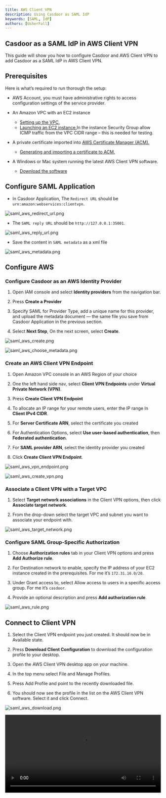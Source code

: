 ```yaml
---
title: AWS Client VPN
description: Using Casdoor as SAML IdP
keywords: [SAML, IdP]
authors: [UsherFall]
---
```



## Casdoor as a SAML IdP in AWS Client VPN

This guide will show you how to configure Casdoor and AWS Client VPN to add Casdoor as a SAML IdP in AWS Client VPN.

## Prerequisites

Here is what’s required to run thorough the setup:

- AWS Account, you must have administrative rights to access configuration settings of the service provider.

- An Amazon VPC with an EC2 instance
  - [Setting up the VPC.](https://docs.aws.amazon.com/zh_cn/vpc/latest/userguide/vpc-getting-started.html)
  - [Launching an EC2 instance.](https://docs.aws.amazon.com/zh_cn/AWSEC2/latest/UserGuide/EC2_GetStarted.html)In the instance Security Group allow ICMP traffic from the VPC CIDR range – this is needed for testing.

- A private certificate imported into [AWS Certificate Manager (ACM).](https://aws.amazon.com/cn/certificate-manager/)
  - [Generating and importing a certificate to ACM.](https://docs.aws.amazon.com/zh_cn/vpn/latest/clientvpn-admin/what-is.html)

- A Windows or Mac system running the latest AWS Client VPN software.
  - [Download the software](https://aws.amazon.com/cn/vpn/client-vpn-download/)

## Configure SAML Application

- In Casdoor Application, The `Redirect URL` should be `urn:amazon:webservices:clientvpn`.

![saml_aws_redirect_url.png](/img/how-to-connect/saml/saml_aws_redirect_url.png)

- The `SAML reply URL` should be `http://127.0.0.1:35001`.

![saml_aws_reply_url.png](/img/how-to-connect/saml/saml_aws_reply_url.png)

- Save the content in `SAML metadata` as a xml file

![saml_aws_metadata.png](/img/how-to-connect/saml/saml_aws_metadata.png)

## Configure AWS

### Configure Casdoor as an AWS Identity Provider

1. Open IAM console and select **Identity providers** from the navigation bar.

2. Press **Create a Provider**

3. Specify SAML for Provider Type, add a unique name for this provider, and upload the metadata document — the same file you save from Casdoor Application in the previous section.

4. Select **Next Step**, On the next screen, select **Create**.

![saml_aws_create.png](/img/how-to-connect/saml/saml_aws_create.png)

![saml_aws_choose_metadata.png](/img/how-to-connect/saml/saml_aws_choose_metadata.png)

### Create an AWS Client VPN Endpoint

1. Open Amazon VPC console in an AWS Region of your choice

2. One the left hand side nav, select **Client VPN Endpoints** under **Virtual Private Network (VPN)**.

3. Press **Create Client VPN Endpoint**

4. To allocate an IP range for your remote users, enter the IP range In **Client IPv4 CIDR**.

5. For **Server Certificate ARN**, select the certificate you created

6. For Authentication Options, select **Use user-based authentication**, then **Federated authentication**.

7. For **SAML provider ARN**, select the identity provider you created

8. Click **Create Client VPN Endpoint**.

![saml_aws_vpn_endpoint.png](/img/how-to-connect/saml/saml_aws_vpn_endpoint.png)

![saml_aws_create_vpn.png](/img/how-to-connect/saml/saml_aws_create_vpn.png)

### Associate a Client VPN with a Target VPC

1. Select **Target network associations** in the Client VPN options, then click **Associate target network**.

2. From the drop-down select the target VPC and subnet you want to associate your endpoint with.

![saml_aws_target_network.png](/img/how-to-connect/saml/saml_aws_target_network.png)

### Configure SAML Group-Specific Authorization

1. Choose **Authorization rules** tab in your Client VPN options and press **Add Authorize rule**.

2. For Destination network to enable, specify the IP address of your EC2 instance created in the prerequisites. For me it’s `172.31.16.0/20`.

3. Under Grant access to, select Allow access to users in a specific access group. For me it’s `casdoor`.

4. Provide an optional description and press **Add authorization rule**.

![saml_aws_rule.png](/img/how-to-connect/saml/saml_aws_rule.png)

## Connect to Client VPN

1. Select the Client VPN endpoint you just created. It should now be in Available state.

2. Press **Download Client Configuration** to download the configuration profile to your desktop.

3. Open the AWS Client VPN desktop app on your machine.

4. In the top menu select File and Manage Profiles.

5. Press Add Profile and point to the recently downloaded file.

6. You should now see the profile in the list on the AWS Client VPN software. Select it and click Connect.

![saml_aws_download.png](/img/how-to-connect/saml/saml_aws_download.png)

<video src="/video/saml_aws.mp4" controls="controls" width="100%"></video>
